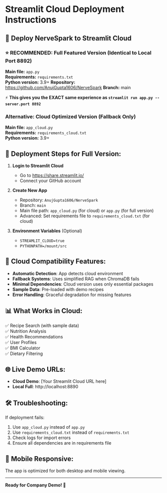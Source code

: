 # Streamlit Cloud Deployment Instructions

## 🚀 Deploy NerveSpark to Streamlit Cloud

### ⭐ RECOMMENDED: Full Featured Version (Identical to Local Port 8892)
**Main file:** `app.py`  
**Requirements:** `requirements.txt`  
**Python version:** 3.9+
**Repository:** https://github.com/AnujGupta1606/NerveSpark
**Branch:** main

⚡ **This gives you the EXACT same experience as `streamlit run app.py --server.port 8892`**

### Alternative: Cloud Optimized Version (Fallback Only)
**Main file:** `app_cloud.py`  
**Requirements:** `requirements_cloud.txt`  
**Python version:** 3.9+

## 📝 Deployment Steps for Full Version:

1. **Login to Streamlit Cloud**
   - Go to https://share.streamlit.io/
   - Connect your GitHub account

2. **Create New App**
   - Repository: `AnujGupta1606/NerveSpark`
   - Branch: `main`
   - Main file path: `app_cloud.py` (for cloud) or `app.py` (for full version)
   - Advanced: Set requirements file to `requirements_cloud.txt` (for cloud)

3. **Environment Variables** (Optional)
   - `STREAMLIT_CLOUD=true`
   - `PYTHONPATH=/mount/src`

## 🔧 Cloud Compatibility Features:

- **Automatic Detection**: App detects cloud environment
- **Fallback Systems**: Uses simplified RAG when ChromaDB fails
- **Minimal Dependencies**: Cloud version uses only essential packages
- **Sample Data**: Pre-loaded with demo recipes
- **Error Handling**: Graceful degradation for missing features

## 📊 What Works in Cloud:

✅ Recipe Search (with sample data)  
✅ Nutrition Analysis  
✅ Health Recommendations  
✅ User Profiles  
✅ BMI Calculator  
✅ Dietary Filtering  

## 🌐 Live Demo URLs:

- **Cloud Demo**: [Your Streamlit Cloud URL here]
- **Local Full**: http://localhost:8890

## 🛠️ Troubleshooting:

If deployment fails:
1. Use `app_cloud.py` instead of `app.py`
2. Use `requirements_cloud.txt` instead of `requirements.txt`
3. Check logs for import errors
4. Ensure all dependencies are in requirements file

## 📱 Mobile Responsive:

The app is optimized for both desktop and mobile viewing.

---

**Ready for Company Demo! 🎯**
